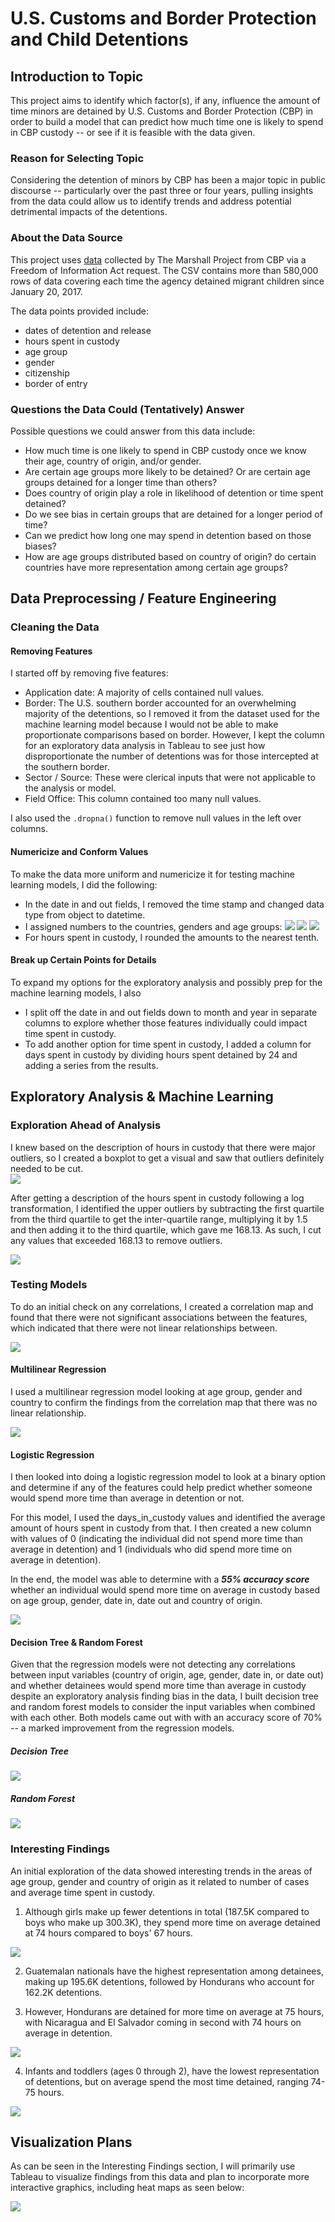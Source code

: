 # U.S. Customs and Border Protection and Child Detentions 

## Introduction to Topic 

This project aims to identify which factor(s), if any, influence the amount of time minors are detained by U.S. Customs and Border Protection (CBP) in order to build a model that can predict how much time one is likely to spend in CBP custody -- or see if it is feasible with the data given.  

### Reason for Selecting Topic 

Considering the detention of minors by CBP has been a major topic in public discourse -- particularly over the past three or four years, pulling insights from the data could allow us to identify trends and address potential detrimental impacts of the detentions.  

### About the Data Source

This project uses [data](https://github.com/themarshallproject/cbp-migrantchildren-detention-data) collected by The Marshall Project from CBP via a Freedom of Information Act request. The CSV contains more than 580,000 rows of data covering each time the agency detained migrant children since January 20, 2017.  

The data points provided include: 
- dates of detention and release
- hours spent in custody
- age group
- gender
- citizenship
- border of entry

### Questions the Data Could (Tentatively) Answer

Possible questions we could answer from this data include: 
- How much time is one likely to spend in CBP custody once we know their age, country of origin, and/or gender. 
- Are certain age groups more likely to be detained? Or are certain age groups detained for a longer time than others? 
- Does country of origin play a role in likelihood of detention or time spent detained? 
- Do we see bias in certain groups that are detained for a longer period of time? 
- Can we predict how long one may spend in detention based on those biases? 
- How are age groups distributed based on country of origin? do certain countries have more representation among certain age groups? 

## Data Preprocessing / Feature Engineering 

### Cleaning the Data

#### Removing Features

I started off by removing five features: 
- Application date: A majority of cells contained null values. 
- Border: The U.S. southern border accounted for an overwhelming majority of the detentions, so I removed it from the dataset used for the machine learning model because I would not be able to make proportionate comparisons based on border. However, I kept the column for an exploratory data analysis in Tableau to see just how disproportionate the number of detentions was for those intercepted at the southern border. 
- Sector / Source: These were clerical inputs that were not applicable to the analysis or model. 
- Field Office: This column contained too many null values.

I also used the ```.dropna()``` function to remove null values in the left over columns. 

#### Numericize and Conform Values

To make the data more uniform and numericize it for testing machine learning models, I did the following: 
- In the date in and out fields, I removed the time stamp and changed data type from object to datetime.
- I assigned numbers to the countries, genders and age groups:
    ![](Resources/images/country_num.png)
    ![](Resources/images/gender_num.png)
    ![](Resources/images/age_num.png)
- For hours spent in custody, I rounded the amounts to the nearest tenth.

#### Break up Certain Points for Details

To expand my options for the exploratory analysis and possibly prep for the machine learning models, I also 
- I split off the date in and out fields down to month and year in separate columns to explore whether those features individually could impact time spent in custody. 
- To add another option for time spent in custody, I added a column for days spent in custody by dividing hours spent detained by 24 and adding a series from the results. 


## Exploratory Analysis & Machine Learning 

### Exploration Ahead of Analysis

I knew based on the  description of hours in custody that there were major outliers, so I created a boxplot to get a visual and saw that outliers definitely needed to be cut.  
![](Resources/images/dispro_box.png)

After getting a description of the hours spent in custody following a log transformation, I identified the upper outliers by subtracting the first quartile from the third quartile to get the inter-quartile range, multiplying it by 1.5 and then adding it to the third quartile, which gave me 168.13. As such, I cut any values that exceeded 168.13 to remove outliers. 

![](Resources/images/iqr.png)

### Testing Models

To do an initial check on any correlations, I created a correlation map and found that there were not significant associations between the features, which indicated that there were not linear relationships between. 

![](Resources/images/corrmap.png)

#### Multilinear Regression

I used a multilinear regression model looking at age group, gender and country to confirm the findings from the correlation map that there was no linear relationship. 

![](Resources/images/multilin.png)

#### Logistic Regression

I then looked into doing a logistic regression model to look at a binary option and determine if any of the features could help predict whether someone would spend more time than average in detention or not. 

For this model, I used the days_in_custody values and identified the average amount of hours spent in custody from that. I then created a new column with values of 0 (indicating the individual did not spend more time than average in detention) and 1 (individuals who did spend more time on average in detention). 

In the end, the model was able to determine with a ***55% accuracy score*** whether an individual would spend more time on average in custody based on age group, gender, date in, date out and country of origin. 

![](Resources/images/logreg.png)

#### Decision Tree & Random Forest

Given that the regression models were not detecting any correlations between input variables (country of origin, age, gender, date in, or date out) and whether detainees would spend more time than average in custody despite an exploratory analysis finding bias in the data, I built decision tree and random forest models to consider the input variables when combined with each other. Both models came out with with an accuracy score of 70% -- a marked improvement from the regression models. 

##### Decision Tree

![](Resources/images/desctree.png)

##### Random Forest

![](Resources/images/ranfo.png)

### Interesting Findings

An initial exploration of the data showed interesting trends in the areas of age group, gender and country of origin as it related to number of cases and average time spent in custody. 

1. Although girls make up fewer detentions in total (187.5K compared to boys who make up 300.3K), they spend more time on average detained at 74 hours compared to boys' 67 hours. 

![](Resources/images/gender.png)

2. Guatemalan nationals have the highest representation among detainees, making up 195.6K detentions, followed by Hondurans who account for 162.2K detentions. 

3. However, Hondurans are detained for more time on average at 75 hours, with Nicaragua and El Salvador coming in second with 74 hours on average in detention. 

![](Resources/images/detcon.png)

4. Infants and toddlers (ages 0 through 2), have the lowest representation of detentions, but on average spend the most time detained, ranging 74-75 hours. 

![](Resources/images/agegroup.png)


## Visualization Plans

As can be seen in the Interesting Findings section, I will primarily use Tableau to visualize findings from this data and plan to incorporate more interactive graphics, including heat maps as seen below: 

![](Resources/images/map.png)

